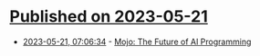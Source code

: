 # [Published on 2023-05-21](index.md)

* [2023-05-21, 07:06:34](https://lobste.rs/s/qbcjsl/mojo_future_ai_programming) - [Mojo: The Future of AI Programming](https://codeconfessions.substack.com/p/mojo-the-future-of-ai-programming)
